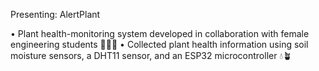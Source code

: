 Presenting: AlertPlant

• Plant health-monitoring system developed in collaboration with female engineering students 👩🏻‍💻
• Collected plant health information using soil moisture sensors, a DHT11 sensor, and an ESP32 microcontroller 💧🪴
